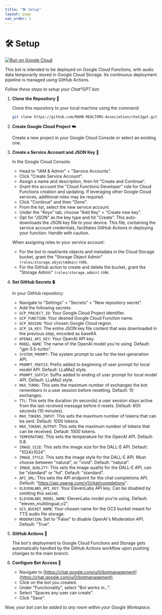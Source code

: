 ```yaml
---
title: "🛠️ Setup"
layout: page
nav_order: 1
---
```


# 🛠️ Setup
[![Run on Google Cloud](https://deploy.cloud.run/button.svg)](https://deploy.cloud.run?git_repo=https://github.com/RAHB-REALTORS-Association/chat2gpt)

This bot is intended to be deployed on Google Cloud Functions, with audio data temporarily stored in Google Cloud Storage. Its continuous deployment pipeline is managed using GitHub Actions.

*Follow these steps to setup your Chat²GPT bot:*

1. **Clone the Repository 📁**

    Clone this repository to your local machine using the command:

    ```bash
    git clone https://github.com/RAHB-REALTORS-Association/chat2gpt.git
    ```

2. **Create Google Cloud Project ☁️**

    Create a new project in your Google Cloud Console or select an existing one.

3. **Create a Service Account and JSON Key 📑**

    In the Google Cloud Console:
    - Head to "IAM & Admin" > "Service Accounts".
    - Click "Create Service Account".
    - Assign a name and description, then hit "Create and Continue".
    - Grant this account the "Cloud Functions Developer" role for Cloud Functions creation and updating. If leveraging other Google Cloud services, additional roles may be required.
    - Click "Continue" and then "Done".
    - From the list, select the new service account.
    - Under the "Keys" tab, choose "Add Key" > "Create new key".
    - Opt for "JSON" as the key type and hit "Create". This auto-downloads the JSON key file to your device. This file, containing the service account credentials, facilitates GitHub Actions in deploying your function. Handle with caution.

    When assigning roles to your service account:
    - For the bot to read/write objects and metadata in the Cloud Storage bucket, grant the "Storage Object Admin" `(roles/storage.objectAdmin)` role.
    - For the GitHub action to create and delete the bucket, grant the "Storage Admin" `(roles/storage.admin)` role.

4. **Set GitHub Secrets 🔒**

    In your GitHub repository:
    - Navigate to "Settings" > "Secrets" > "New repository secret".
    - Add the following secrets:
    - `GCP_PROJECT_ID`: Your Google Cloud Project identifier.
    - `GCP_FUNCTION`: Your desired Google Cloud Function name.
    - `GCP_REGION`: Your chosen Google Cloud region.
    - `GCP_SA_KEY`: The entire JSON key file content that was downloaded in the previous step, encoded as base64.
    - `OPENAI_API_KEY`: Your OpenAI API key.
    - `MODEL_NAME`: The name of the OpenAI model you're using. Default: "gpt-3.5-turbo".
    - `SYSTEM_PROMPT`: The system prompt to use for the text-generation API.
    - `PROMPT_PREFIX`: Prefix added to beginning of user prompt for local model API. Default: LLaMa2 style.
    - `PROMPT_SUFFIX`: Suffix added to ending of user prompt for local model API. Default: LLaMa2 style.
    - `MAX_TURNS`: This sets the maximum number of exchanges the bot remembers in a user session before resetting. Default: 10 exchanges.
    - `TTL`: This sets the duration (in seconds) a user session stays active from the last received message before it resets. Default: 600 seconds (10 minutes).
    - `MAX_TOKENS_INPUT`: This sets the maximum number of tokens that can be sent. Default: 1000 tokens.
    - `MAX_TOKENS_OUTPUT`: This sets the maximum number of tokens that can be received. Default: 1000 tokens.
    - `TEMPERATURE`: This sets the temperature for the OpenAI API. Default: 0.8.
    - `IMAGE_SIZE`: This sets the image size for the DALL-E API. Default: "1024x1024".
    - `IMAGE_STYLE`: This sets the image style for the DALL-E API. Must choose between "natural", or "vivid". Default: "natural".
    - `IMAGE_QUALITY`: This sets the image quality for the DALL-E API, can be "standard" or "hd". Default: "standard".
    - `API_URL`: This sets the API endpoint for the chat completions API. Default: "https://api.openai.com/v1/chat/completions".
    - `ELEVENLABS_API_KEY`: Your ElevenLabs API key. Can be disabled by omitting this secret.
    - `ELEVENLABS_MODEL_NAME`: ElevenLabs model you're using. Default: "eleven_multilingual_v2".
    - `GCS_BUCKET_NAME`: Your chosen name for the GCS bucket meant for TTS audio file storage.
    - `MODERATION`: Set to "False" to disable OpenAI's Moderation API. Default: "True".

5. **GitHub Actions 🚀**

    The bot's deployment to Google Cloud Functions and Storage gets automatically handled by the GitHub Actions workflow upon pushing changes to the main branch.

6. **Configure Bot Access 🤝**

    - Navigate to [https://chat.google.com/u/0/botmanagement](https://chat.google.com/u/0/botmanagement).
    - Click on the bot you created.
    - Under "Functionality", select "Bot works in...".
    - Select "Spaces any user can create".
    - Click "Save".

*Now, your bot can be added to any room within your Google Workspace.*

